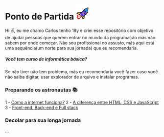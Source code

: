 <h1 align="left">Ponto de Partida <img src="imgs/foguete.png" width="40px"></h1>

Hi :v:, eu me chamo Carlos tenho 18y e criei esse repositório com objetivo de ajudar pessoas que querem entrar no mundo da programação más não sabem por onde começar. Não sou profissional no assusto, más aqui está uma sequência(um norte para sua jornada) que eu recomendaria.

##### Você tem curso de informática básica?
Se não tiver não tem problema, más eu recomendaria você fazer caso você não saiba digitar, usar explorador de arquivo e instalar programas.

### Preparando os astronautas :books:
1 - [Como a internet funciona?](pages/1-como-a-internet-funciona.md)
2 - [A diferença entre HTML, CSS e JavaScript](pages/2-html-css-javascript.md)
3 - [Front-end, Back-end e Full stack](pages/2-Frontend-Backend-Fullstack.md)

### Decolar para sua longa jornada
...